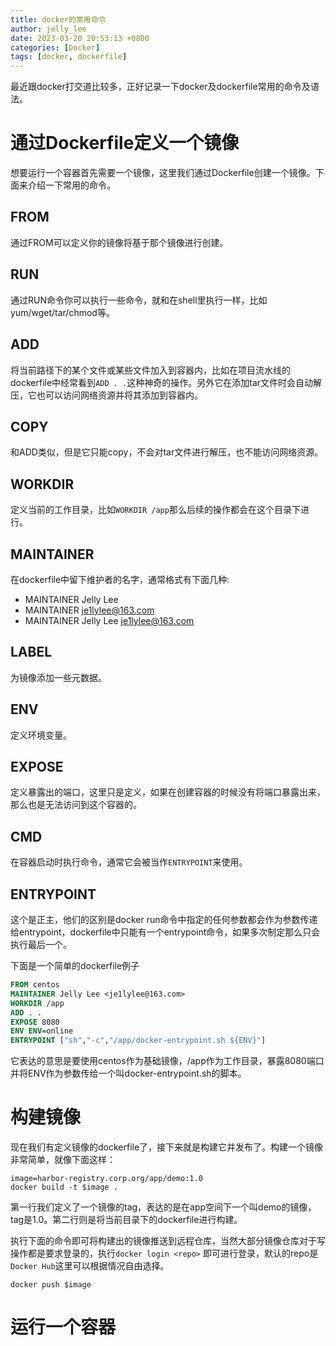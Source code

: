 ```yaml
---
title: docker的常用命令
author: jelly_lee
date: 2023-03-20 20:53:13 +0800
categories: [Docker]
tags: [docker, dockerfile]
---
```




最近跟docker打交道比较多，正好记录一下docker及dockerfile常用的命令及语法。



# 通过Dockerfile定义一个镜像

想要运行一个容器首先需要一个镜像，这里我们通过Dockerfile创建一个镜像。下面来介绍一下常用的命令。



## FROM

通过FROM可以定义你的镜像将基于那个镜像进行创建。

## RUN

通过RUN命令你可以执行一些命令，就和在shell里执行一样，比如yum/wget/tar/chmod等。

## ADD

将当前路径下的某个文件或某些文件加入到容器内，比如在项目流水线的dockerfile中经常看到`ADD . .`这种神奇的操作。另外它在添加tar文件时会自动解压，它也可以访问网络资源并将其添加到容器内。

## COPY

和ADD类似，但是它只能copy，不会对tar文件进行解压，也不能访问网络资源。

## WORKDIR

定义当前的工作目录，比如`WORKDIR /app`那么后续的操作都会在这个目录下进行。

## MAINTAINER

在dockerfile中留下维护者的名字，通常格式有下面几种:

- MAINTAINER Jelly Lee
- MAINTAINER je1lylee@163.com
- MAINTAINER Jelly Lee <je1lylee@163.com>

## LABEL

为镜像添加一些元数据。

## ENV

定义环境变量。

## EXPOSE

定义暴露出的端口，这里只是定义，如果在创建容器的时候没有将端口暴露出来，那么也是无法访问到这个容器的。

## CMD

在容器启动时执行命令，通常它会被当作`ENTRYPOINT`来使用。

## ENTRYPOINT

这个是正主，他们的区别是docker run命令中指定的任何参数都会作为参数传递给entrypoint，dockerfile中只能有一个entrypoint命令，如果多次制定那么只会执行最后一个。



下面是一个简单的dockerfile例子

```dockerfile
FROM centos
MAINTAINER Jelly Lee <je1lylee@163.com>
WORKDIR /app
ADD . .
EXPOSE 8080
ENV ENV=online
ENTRYPOINT ["sh","-c","/app/docker-entrypoint.sh ${ENV}"]
```

它表达的意思是要使用centos作为基础镜像，/app作为工作目录，暴露8080端口并将ENV作为参数传给一个叫docker-entrypoint.sh的脚本。

# 构建镜像

现在我们有定义镜像的dockerfile了，接下来就是构建它并发布了。构建一个镜像非常简单，就像下面这样：

```shell
image=harbor-registry.corp.org/app/demo:1.0
docker build -t $image .
```

第一行我们定义了一个镜像的tag，表达的是在app空间下一个叫demo的镜像，tag是1.0。第二行则是将当前目录下的dockerfile进行构建。

执行下面的命令即可将构建出的镜像推送到远程仓库，当然大部分镜像仓库对于写操作都是要求登录的，执行`docker login <repo>` 即可进行登录，默认的repo是`Docker Hub`这里可以根据情况自由选择。

```shell
docker push $image
```

# 运行一个容器